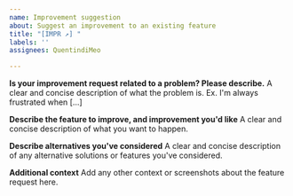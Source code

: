 ```yaml
---
name: Improvement suggestion
about: Suggest an improvement to an existing feature
title: "[IMPR ↗️] "
labels: ''
assignees: QuentindiMeo

---
```


**Is your improvement request related to a problem? Please describe.**
A clear and concise description of what the problem is. Ex. I'm always frustrated when [...]

**Describe the feature to improve, and improvement you'd like**
A clear and concise description of what you want to happen.

**Describe alternatives you've considered**
A clear and concise description of any alternative solutions or features you've considered.

**Additional context**
Add any other context or screenshots about the feature request here.

